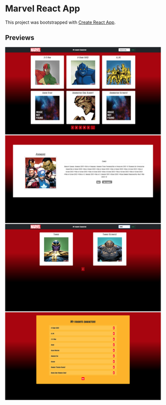 # Marvel React App

This project was bootstrapped with [Create React App](https://github.com/facebook/create-react-app).

## Previews

<img src="./Home.png" />

<img src="./Details.png"/>

<img src="./Search.png"/>

<img src="./FavoriteCharacters.png"/>

